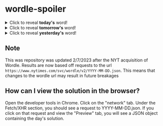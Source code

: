 # wordle-spoiler

<details>
  <summary>Click to reveal <b>today's</b> word!</summary>
  <br>
  <b> cumin </b>
</details>

<details>
  <summary>Click to reveal <b>tomorrow's</b> word!</summary>
  <br>
  <b> amass </b>
</details>

<details>
  <summary>Click to reveal <b>yesterday's</b> word!</summary>
  <br>
  <b> outer </b>
</details>

## Note
This was repository was updated 2/7/2023 after the NYT acquisition of Wordle. Results are now based off requests to the url `https://www.nytimes.com/svc/wordle/v2/YYYY-MM-DD.json`. This means that changes to the wordle url may result in future breakages

## How can I view the solution in the browser?
Open the developer tools in Chrome. Click on the "network" tab. Under the Fetch/XHR section, you should see a request to YYYY-MM-DD.json. If you click on that request and view the "Preview" tab, you will see a JSON object containing the day's solution.